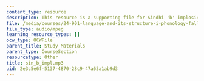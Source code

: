 ```yaml
---
content_type: resource
description: This resource is a supporting file for Sindhi 'b' implosive.
file: /media/courses/24-901-language-and-its-structure-i-phonology-fall-2010/2e3c5e6f5137487028c947a63a1ab9d3_sin_b_impl.mp3
file_type: audio/mpeg
learning_resource_types: []
ocw_type: OCWFile
parent_title: Study Materials
parent_type: CourseSection
resourcetype: Other
title: sin_b_impl.mp3
uid: 2e3c5e6f-5137-4870-28c9-47a63a1ab9d3
---
```

